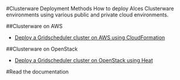 #Clusterware Deployment Methods
How to deploy Alces Clusterware environments using various public and private cloud environments. 

##Clusterware on AWS
* [Deploy a Gridscheduler cluster on AWS using CloudFormation](#)

##Clusterware on OpenStack
* [Deploy a Gridscheduler cluster on OpenStack using Heat](#)

#Read the documentation
